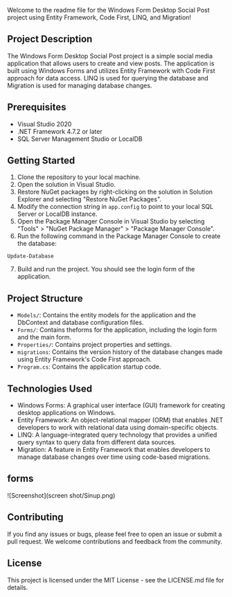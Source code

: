 Welcome to the readme file for the Windows Form Desktop Social Post project using Entity Framework, Code First, LINQ, and Migration!

## Project Description
The Windows Form Desktop Social Post project is a simple social media application that allows users to create and view posts. The application is built using Windows Forms and utilizes Entity Framework with Code First approach for data access. LINQ is used for querying the database and Migration is used for managing database changes.

## Prerequisites
- Visual Studio 2020
- .NET Framework 4.7.2 or later
- SQL Server Management Studio or LocalDB

## Getting Started
1. Clone the repository to your local machine.
2. Open the solution in Visual Studio.
3. Restore NuGet packages by right-clicking on the solution in Solution Explorer and selecting "Restore NuGet Packages".
4. Modify the connection string in `app.config` to point to your local SQL Server or LocalDB instance.
5. Open the Package Manager Console in Visual Studio by selecting "Tools" > "NuGet Package Manager" > "Package Manager Console".
6. Run the following command in the Package Manager Console to create the database:

```
Update-Database
```

7. Build and run the project. You should see the login form of the application.

## Project Structure
- `Models/`: Contains the entity models for the application and the DbContext and database configuration files.
- `Forms/`: Contains theforms for the application, including the login form and the main form.
- `Properties/`: Contains project properties and settings.
- `migrations`: Contains the version history of the database changes made using Entity Framework's Code First approach.
- `Program.cs`: Contains the application startup code.

## Technologies Used
- Windows Forms: A graphical user interface (GUI) framework for creating desktop applications on Windows.
- Entity Framework: An object-relational mapper (ORM) that enables .NET developers to work with relational data using domain-specific objects.
- LINQ: A language-integrated query technology that provides a unified query syntax to query data from different data sources.
- Migration: A feature in Entity Framework that enables developers to manage database changes over time using code-based migrations.

## forms
![Screenshot](screen shot/Sinup.png)

## Contributing
If you find any issues or bugs, please feel free to open an issue or submit a pull request. We welcome contributions and feedback from the community.

## License
This project is licensed under the MIT License - see the LICENSE.md file for details.
